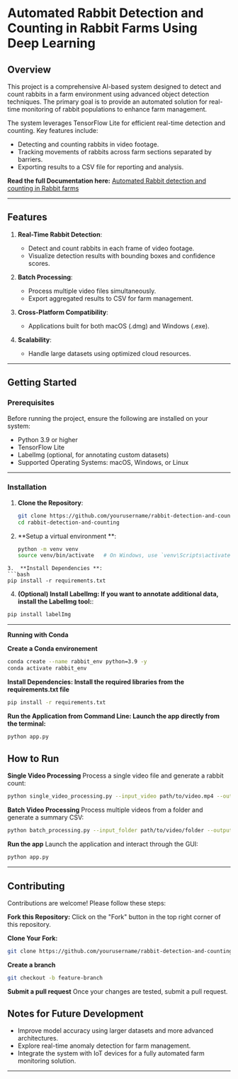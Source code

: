 # Automated Rabbit Detection and Counting in Rabbit Farms Using Deep Learning

## Overview

This project is a comprehensive AI-based system designed to detect and count rabbits in a farm environment using advanced object detection techniques. The primary goal is to provide an automated solution for real-time monitoring of rabbit populations to enhance farm management.

The system leverages TensorFlow Lite for efficient real-time detection and counting. Key features include:
- Detecting and counting rabbits in video footage.
- Tracking movements of rabbits across farm sections separated by barriers.
- Exporting results to a CSV file for reporting and analysis.

**Read the full Documentation here:** [Automated Rabbit detection and counting in Rabbit farms](https://dg-ai.gitbook.io/ai-rabbit-classification)

---

## Features

1. **Real-Time Rabbit Detection**:
   - Detect and count rabbits in each frame of video footage.
   - Visualize detection results with bounding boxes and confidence scores.

2. **Batch Processing**:
   - Process multiple video files simultaneously.
   - Export aggregated results to CSV for farm management.

3. **Cross-Platform Compatibility**:
   - Applications built for both macOS (.dmg) and Windows (.exe).

4. **Scalability**:
   - Handle large datasets using optimized cloud resources.

---


## Getting Started

### Prerequisites

Before running the project, ensure the following are installed on your system:

- Python 3.9 or higher
- TensorFlow Lite
- LabelImg (optional, for annotating custom datasets)
- Supported Operating Systems: macOS, Windows, or Linux

---

### Installation

1. **Clone the Repository**:
   ```bash
   git clone https://github.com/yourusername/rabbit-detection-and-counting.git
   cd rabbit-detection-and-counting
   ```
2.  **Setup a virtual environment **:
	```bash
	python -m venv venv
	source venv/bin/activate   # On Windows, use `venv\Scripts\activate`
```
3.  **Install Dependencies **:
```bash
pip install -r requirements.txt
```
4.  **(Optional) Install LabelImg: If you want to annotate additional data, install the LabelImg tool:**:
```bash
pip install labelImg
```
---
**Running with Conda**

**Create a Conda environement**
```bash
conda create --name rabbit_env python=3.9 -y
conda activate rabbit_env
```
**Install Dependencies: Install the required libraries from the requirements.txt file**

```bash
pip install -r requirements.txt
```

**Run the Application from Command Line: Launch the app directly from the terminal:**
```bash
python app.py
```

## How to Run

**Single Video Processing**
Process a single video file and generate a rabbit count:
```bash
python single_video_processing.py --input_video path/to/video.mp4 --output_folder path/to/output
```
**Batch Video Processing**
Process multiple videos from a folder and generate a summary CSV:
```bash
python batch_processing.py --input_folder path/to/video/folder --output_csv path/to/output.csv
```
**Run the app**
Launch the application and interact through the GUI:
```bash
python app.py
```
---

## Contributing

Contributions are welcome! Please follow these steps:

**Fork this Repository:**
Click on the "Fork" button in the top right corner of this repository.

**Clone Your Fork:**
```bash
git clone https://github.com/yourusername/rabbit-detection-and-counting.git
```
**Create a branch**
```bash
git checkout -b feature-branch
```
**Submit a pull request**
Once your changes are tested, submit a pull request.

## Notes for Future Development

- Improve model accuracy using larger datasets and more advanced architectures.
- Explore real-time anomaly detection for farm management.
- Integrate the system with IoT devices for a fully automated farm monitoring solution.

---
